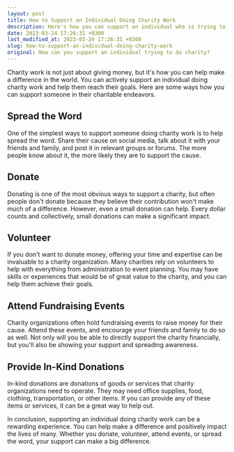 ```yaml
---
layout: post
title: How to Support an Individual Doing Charity Work
description: Here's how you can support an individual who is trying to do charity work.
date: 2023-03-24 17:26:31 +0300
last_modified_at: 2023-03-24 17:26:31 +0300
slug: how-to-support-an-individual-doing-charity-work
original: How can you support an individual trying to do charity?
---
```

Charity work is not just about giving money, but it's how you can help make a difference in the world. You can actively support an individual doing charity work and help them reach their goals. Here are some ways how you can support someone in their charitable endeavors.

## Spread the Word

One of the simplest ways to support someone doing charity work is to help spread the word. Share their cause on social media, talk about it with your friends and family, and post it in relevant groups or forums. The more people know about it, the more likely they are to support the cause.

## Donate

Donating is one of the most obvious ways to support a charity, but often people don't donate because they believe their contribution won't make much of a difference. However, even a small donation can help. Every dollar counts and collectively, small donations can make a significant impact.

## Volunteer

If you don't want to donate money, offering your time and expertise can be invaluable to a charity organization. Many charities rely on volunteers to help with everything from administration to event planning. You may have skills or experiences that would be of great value to the charity, and you can help them achieve their goals.

## Attend Fundraising Events

Charity organizations often hold fundraising events to raise money for their cause. Attend these events, and encourage your friends and family to do so as well. Not only will you be able to directly support the charity financially, but you'll also be showing your support and spreading awareness.

## Provide In-Kind Donations

In-kind donations are donations of goods or services that charity organizations need to operate. They may need office supplies, food, clothing, transportation, or other items. If you can provide any of these items or services, it can be a great way to help out.

In conclusion, supporting an individual doing charity work can be a rewarding experience. You can help make a difference and positively impact the lives of many. Whether you donate, volunteer, attend events, or spread the word, your support can make a big difference.